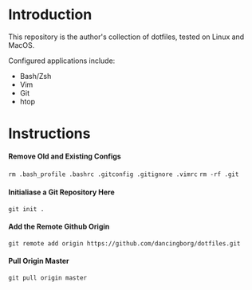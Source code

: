 # Introduction

This repository is the author's collection of dotfiles, tested on Linux and MacOS.

Configured applications include:
- Bash/Zsh
- Vim
- Git
- htop

# Instructions

#### Remove Old and Existing Configs

`rm .bash_profile .bashrc .gitconfig .gitignore .vimrc`
`rm -rf .git`

#### Initialiase a Git Repository Here

`git init .`

#### Add the Remote Github Origin

`git remote add origin https://github.com/dancingborg/dotfiles.git`

#### Pull Origin Master

`git pull origin master`
